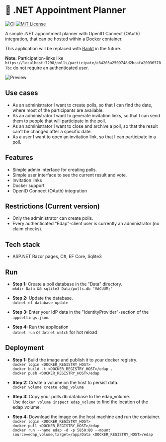 # :date: .NET Appointment Planner

[![CI](https://github.com/philipp-meier/Edap/actions/workflows/dotnet.yml/badge.svg)](https://github.com/philipp-meier/Edap/actions/workflows/dotnet.yml)
[![MIT License](https://img.shields.io/badge/license-MIT-green.svg)](https://github.com/philipp-meier/Edap/blob/main/LICENSE)

A simple .NET appointment planner with OpenID Connect (OAuth) integration, that can be hosted within a Docker container.  

This application will be replaced with [Rankt](https://github.com/philipp-meier/Rankt) in the future.

**Note:** Participation-links like `https://localhost:7298/polls/participate/e84203a2509748d2bcafa209365707bc` do not require an authenticated user.

![Preview](https://static.p-meier.dev/polls/ParticipatePoll.png)

## Use cases

- As an administrator I want to create polls, so that I can find the date, where most of the participants are available.
- As an administrator I want to generate invitation links, so that I can send them to people that will participate in the poll.
- As an administrator I want to close and archive a poll, so that the result can't be changed after a specific date.
- As a user I want to open an invitation link, so that I can participate in a poll.

## Features

- Simple admin interface for creating polls.
- Simple user interface to see the current result and vote.
- Invitation links
- Docker support
- OpenID Connect (OAuth) integration

## Restrictions (Current version)

- Only the administrator can create polls.
- Every authenticated "Edap"-client user is currently an administrator (no claim checks).

## Tech stack

- ASP.NET Razor pages, C#, EF Core, Sqlite3

## Run

- **Step 1:** Create a poll database in the "Data" directory.  
  `mkdir Data && sqlite3 Data/polls.db "VACUUM;"`

- **Step 2:** Update the database.  
  `dotnet ef database update`

- **Step 3:** Enter your IdP data in the "IdentityProvider"-section of the `appsettings.json`.

- **Step 4:** Run the application  
  `dotnet run` or `dotnet watch` for hot reload

## Deployment

- **Step 1:** Build the image and publish it to your docker registry.  
  `docker login <DOCKER_REGISTRY_HOST>`  
  `docker build -t <DOCKER_REGISTRY_HOST>/edap .`  
  `docker push <DOCKER_REGISTRY_HOST>/edap`

- **Step 2:** Create a volume on the host to persist data.  
  `docker volume create edap_volume`

- **Step 3:** Copy your polls.db database to the edap_volume.  
  Use `docker volume inspect edap_volume` to find the location of the edap_volume.

- **Step 4:** Download the image on the host machine and run the container.  
  `docker login <DOCKER_REGISTRY_HOST>`  
  `docker pull <DOCKER_REGISTRY_HOST>/edap`  
  `docker run --name edap -d -p 5850:80 --mount source=edap_volume,target=/app/Data <DOCKER_REGISTRY_HOST>/edap`
